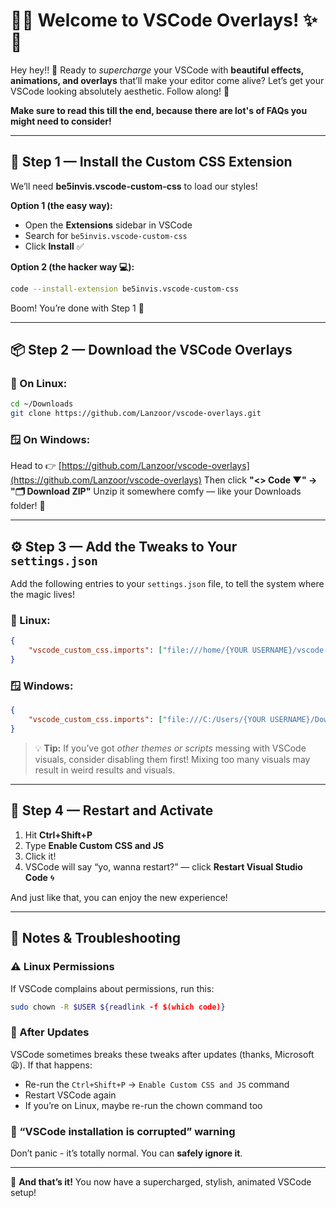# 🎨✨ Welcome to VSCode Overlays! ✨🎨

Hey hey!! 👋 Ready to _supercharge_ your VSCode with **beautiful effects, animations, and overlays** that’ll make your editor come alive? Let’s get your VSCode looking absolutely aesthetic. Follow along! 🚀

**Make sure to read this till the end, because there are lot's of FAQs you might need to consider!**

---

## 🧩 Step 1 — Install the Custom CSS Extension

We’ll need **be5invis.vscode-custom-css** to load our styles!

**Option 1 (the easy way):**

-   Open the **Extensions** sidebar in VSCode
-   Search for `be5invis.vscode-custom-css`
-   Click **Install** ✅

**Option 2 (the hacker way 💻):**

```sh
code --install-extension be5invis.vscode-custom-css
```

Boom! You’re done with Step 1 🎯

---

## 📦 Step 2 — Download the VSCode Overlays

### 🐧 On Linux:

```sh
cd ~/Downloads
git clone https://github.com/Lanzoor/vscode-overlays.git
```

### 🪟 On Windows:

Head to 👉 [https://github.com/Lanzoor/vscode-overlays](https://github.com/Lanzoor/vscode-overlays) Then click **"<> Code ▼" → "🗂️ Download ZIP"** Unzip it somewhere comfy — like your Downloads folder! 📂

---

## ⚙️ Step 3 — Add the Tweaks to Your `settings.json`

Add the following entries to your `settings.json` file, to tell the system where the magic lives!

### 🐧 Linux:

```json
{
    "vscode_custom_css.imports": ["file:///home/{YOUR USERNAME}/vscode-overlays/styles.css", "file:///home/{YOUR USERNAME}/vscode-overlays/overlays.js", "file:///home/{YOUR USERNAME}/vscode-overlays/modals.js", "file:///home/{YOUR USERNAME}/vscode-overlays/mouseeffects.js"]
}
```

### 🪟 Windows:

```json
{
    "vscode_custom_css.imports": ["file:///C:/Users/{YOUR USERNAME}/Downloads/vscode-overlays/styles.css", "file:///C:/Users/{YOUR USERNAME}/Downloads/vscode-overlays/overlays.js", "file:///C:/Users/{YOUR USERNAME}/Downloads/vscode-overlays/modals.js", "file:///C:/Users/{YOUR USERNAME}/Downloads/vscode-overlays/mouseeffects.js"]
}
```

> 💡 **Tip:** If you’ve got _other themes or scripts_ messing with VSCode visuals, consider disabling them first! Mixing too many visuals may result in weird results and visuals.

---

## 🔄 Step 4 — Restart and Activate

1. Hit **Ctrl+Shift+P**
2. Type **Enable Custom CSS and JS**
3. Click it!
4. VSCode will say “yo, wanna restart?” — click **Restart Visual Studio Code** 🌀

And just like that, you can enjoy the new experience!

---

## 🧠 Notes & Troubleshooting

### ⚠️ Linux Permissions

If VSCode complains about permissions, run this:

```sh
sudo chown -R $USER ${readlink -f $(which code)}
```

### 🔁 After Updates

VSCode sometimes breaks these tweaks after updates (thanks, Microsoft 😩). If that happens:

-   Re-run the `Ctrl+Shift+P` → `Enable Custom CSS and JS` command
-   Restart VSCode again
-   If you’re on Linux, maybe re-run the chown command too

### 🚨 “VSCode installation is corrupted” warning

Don’t panic - it’s totally normal. You can **safely ignore it**.

---

🎉 **And that’s it!** You now have a supercharged, stylish, animated VSCode setup!
